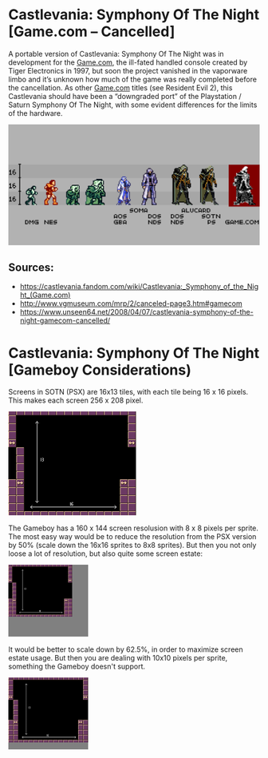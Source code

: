 # Castlevania: Symphony Of The Night [Game.com – Cancelled] 

A portable version of Castlevania: Symphony Of The Night was in development for the [Game.com](https://en.wikipedia.org/wiki/Game.com), the ill-fated handled console created by Tiger Electronics in 1997, but soon the project vanished in the vaporware limbo and it’s unknown how much of the game was really completed before the cancellation. As other [Game.com](https://en.wikipedia.org/wiki/Game.com) titles (see Resident Evil 2), this Castlevania should have been a “downgraded port” of the Playstation / Saturn Symphony Of The Night, with some evident differences for the limits of the hardware.

![Sprite Comparison](alu_comparison.png)

## Sources:

- https://castlevania.fandom.com/wiki/Castlevania:_Symphony_of_the_Night_(Game.com)
- http://www.vgmuseum.com/mrp/2/canceled-page3.htm#gamecom
- https://www.unseen64.net/2008/04/07/castlevania-symphony-of-the-night-gamecom-cancelled/

# Castlevania: Symphony Of The Night [Gameboy Considerations) 

Screens in SOTN (PSX) are 16x13 tiles, with each tile being 16 x 16 pixels. This makes each screen 256 x 208 pixel.

![One_Screen](Debug%20Room_One_PSX.png)

The Gameboy has a 160 x 144 screen resolusion with 8 x 8 pixels per sprite. The most easy way would be to reduce the resolution from the PSX version by 50% (scale down the 16x16 sprites to 8x8 sprites). But then you not only loose a lot of resolution, but also quite some screen estate:

![8x8 PSX vs Gameboy](Debug_Room_One_8x8_PSXvsGB.png)

It would be better to scale down by 62.5%, in order to maximize screen estate usage. But then you are dealing with 10x10 pixels per sprite, something the Gameboy doesn't support.

![10x10 PSX vs Gameboy](Debug_Room_One_10x10_PSXvsGB.png)


